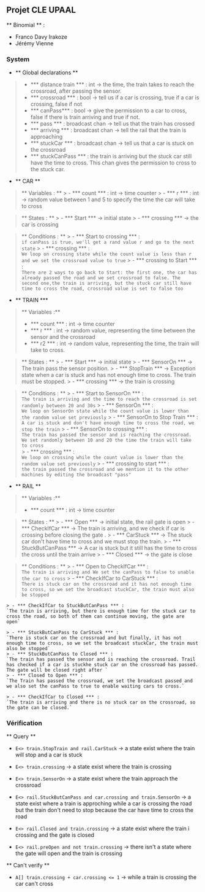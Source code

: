 ## Projet CLE UPAAL

** Binomial ** :
- Franco Davy Irakoze
- Jérémy Vienne

### System
 - ** Global declarations **
 > - *** distance train *** : int -> the time, the train takes to reach the crossroad, after passing the sensor.
 > - *** crossroad *** : bool -> tell us if a car is crossing, true if a car is crossing, false if not
 > - *** canPass*** : bool -> give the permission to a car to cross, false if there is train arriving and true if not.
 > - *** pass *** : broadcast chan -> tell us that the train has crossed
 > - *** arriving *** : broadcast chan -> tell the rail that the train is approaching
 > - *** stuckCar *** : broadcast chan -> tell us that a car is stuck on the crossroad
 > - *** stuckCanPass *** : the train is arriving but the stuck car still have the time to cross. This chan gives the permission to cross to the stuck car.


 - ** CAR **
 > ** Variables : **
    > - *** count *** : int -> time counter
    > - *** r *** : int -> random value between 1 and 5  to specify the time the car will take to cross         

 > ** States : **
    > - *** Start *** -> initial state
    > - *** crossing *** -> the car is crossing

 > ** Conditions : **
    > - *** Start to crossing *** :  
      `if canPass is true, we'll get a rand value r and go to the next state`
    > - *** crossing *** :  
      `We loop on crossing state while the count value is less than r and we set the crossroad value to true`
    > - *** crossing to Start *** :   
      `There are 2 ways to go back to Start: the first one, the car has already passed the road and we set crossroad to false. The second one,the train is arriving, but the stuck car still have time to cross the road, crossroad value is set to false too `

 - ** TRAIN ***
 > ** Variables :**   
  > - *** count *** : int  -> time counter
  > - *** r *** : int  ->  random value, representing the time between the sensor and the crossroad
  > - *** r2 *** : int  -> random value, representing the time, the train will take to cross.

  > ** States : **
     > - *** Start *** -> initial state
     > - *** SensorOn *** -> The train pass the sensor position.
     > - *** StopTrain *** -> Exception state when a car is stuck and has not enough time to cross. The train must be stopped.
     > - *** crossing *** -> the train is crossing

 > ** Conditions : **
    > - *** Start to SensorOn *** :  
    `The train is arriving and the time to reach the crossroad is set randomly between 20 and 30s`
    > - *** SensorOn *** :  
    `We loop on SensorOn state while the count value is lower than the random value set previously`
    > - *** SensorOn to Stop Train *** :  
    `A car is stuck and don't have enough time to cross the road, we stop the train`
    > - *** SensorOn to crossing *** :   
    `The train has passed the sensor and is reaching the crossroad. We set randomly between 10 and 20 the time the train will take to cross`  
    > - *** crossing *** :   
    `We loop on crossing while the count value is lower than the random value set previously`
    > - *** crossing to start *** :   
    `the train passed the crossroad and we mention it to the other machines by editing the broadcast "pass"`


 - ** RAIL **
 > ** Variables :**   
  > - *** count *** : int  -> time counter

  > ** States : **
     > - *** Open *** -> initial state, the rail gate is open
     > - *** CheckIfCar *** -> The train is arriving, and we check if car is crossing before closing the gate .
     > - *** CarStuck *** -> The stuck car don't have time to cross and we must stop the train.
     > - *** StuckButCanPass *** -> A car is stuck but it still has the time to cross the cross until the train arrive
     > - *** Closed *** -> the gate is close

 > ** Conditions : **
    > - *** Open to CheckIfCar *** :  
    `The train is arriving and We set the canPass to false to unable the car to cross`
    > - *** CheckIfCar to CarStuck *** :  
    ` There is stuck car on the crossroad and it has not enough time to cross, so we set the broadcast stuckCar, the train must also be stopped `

    > - *** CheckIfCar to StuckButCanPass *** :   
    `The train is arriving, but there is enough time for the stuck car to cross the road, so both of them can continue moving, the gate are open`

    > - *** StuckButCanPass to CarStuck *** :  
    `There is stuck car on the crossroad and but finally, it has not enough time to cross, so we set the broadcast stuckCar, the train must also be stopped`
    > - *** StuckButCanPass to Closed *** :   
    `The train has passed the sensor and is reaching the crossroad. Trail has checked if a car is stuckhe stuck car on the crossroad has passed. The gate will be closed right after `  
    > - *** Closed to Open *** :   
    `The Train has passed the crossroad, we set the broadcast passed and we also set the canPass to true to enable waiting cars to cross.`

    > - *** CheckIfCar to Closed *** :   
    `The train is arriving and there is no stuck car on the crossroad, so the gate can be closed.`


### Vérification
  ** Query **  
  - `E<> train.StopTrain and rail.CarStuck` -> a state exist where the train will stop and a car is stuck

  - `E<> train.crossing` -> a state exist where the train is crossing

  - `E<> train.SensorOn` -> a state exist where the train approach the crossroad

  - `E<> rail.StuckButCanPass and car.crossing and train.SensorOn` -> a state exist where a train is approching while a car is crossing the road but the train don't need to stop because the car have time to cross the road

  - `E<> rail.Closed and train.crossing` -> a state exist where the train i crossing and the gate is closed

  - `E<> rail.preOpen and not train.crossing` -> there isn't a state where the gate will open and the train is crossing

  ** Can't verify  **

  - `A[] train.crossing + car.crossing <= 1` -> while a train is crossing the car can't cross
